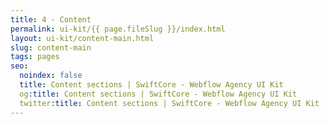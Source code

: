 ```yaml
---
title: 4 - Content
permalink: ui-kit/{{ page.fileSlug }}/index.html
layout: ui-kit/content-main.html
slug: content-main
tags: pages
seo:
  noindex: false
  title: Content sections | SwiftCore - Webflow Agency UI Kit
  og:title: Content sections | SwiftCore - Webflow Agency UI Kit
  twitter:title: Content sections | SwiftCore - Webflow Agency UI Kit
---
```



